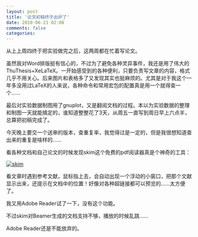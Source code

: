```yaml
---
layout: post
title: '论文初稿终于出炉了'
date: 2010-06-21 02:08
comments: false
categories: 
---
```

    

从上上周四终于把实验做完之后，这两周都在忙着写论文。

虽然我对Word排版挺有信心的，不过为了避免各种灵异事件，我还是用了伟大的ThuThesis+XeLaTeX。一开始感受到的各种便利，只要负责写文章的内容，格式几乎不用关心。后来图片和表格多了又发现其实也挺麻烦的。尤其是对于我这个一年多没用过LaTeX的人来说，各种命令和常用宏包的配置真是用一个就得查一个……

最后对实验数据制图用了gnuplot，又是翻阅文档的过程。本以为实验数据的整理和制图一天就能搞定的，谁知道整整花了3天，从周五一直写到周日早上六点半，总算把初稿完成了。

今天晚上要交一个送审的版本，查重复率，我觉得过是一定的，但是我很想知道查出来的重复是啥样的……

看各种文档和自己论文的时候发现skim这个免费的pdf阅读器真是个神奇的工具：

[![skim](https://lh6faa.bay.livefilestore.com/y1m_RCgkNKulM5EqdO2rAeMmnAkjWj5-CZA53HdACTS3ayWXZKqIU-5F5qZHfdLUfmvZ6wTbK20uyrxGZqLZHVQhlUhvs1AdGLIXm7Nmqm8_CmqcS4VIx7GDNJ-tm9lZlOq0MWmLgTJS3ufkVldS_2w4w/skim_thumb[2].png?download&psid=1)](https://lh6faa.bay.livefilestore.com/y1mNlvjrMeJbCo599A92gfzpefkXUZG_p8_PZETJLsJV4bfHbcxS89K_6JakUY3luZEgw14RoxOWAZkflUC1e0GZ3r2W2L0wbRu94QhwFeLiTNGUymiyWDkA73HyvejTK5pWENe6vf9-I0MOzFpcaVH3g/skim[4].png?download&psid=1)

看文章时遇到参考文献，鼠标指上去，会自动出现一个浮动的小窗口，把那个文献显示出来，还提示在文档中的位置！好像对各种超链接都可以预览的……太方便了。

我又用Adobe Reader试了一下，没有这个功能。

不过skim对Beamer生成的文档支持不够，播放的时候乱跳……

Adobe Reader还是不能放弃的。
